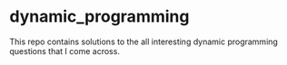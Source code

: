 # dynamic_programming
This repo contains solutions to the all interesting dynamic programming questions that I come across.
